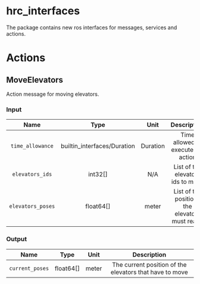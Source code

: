# hrc_interfaces

The package contains new ros interfaces for messages, services and actions.

# Actions

## MoveElevators

Action message for moving elevators.

### Input

|       Name        |            Type             |   Unit   |                  Description                   |
|:-----------------:|:---------------------------:|:--------:|:----------------------------------------------:|
| `time_allowance`  | builtin_interfaces/Duration | Duration |       Time allowed to execute the action       |
|  `elevators_ids`  |           int32[]           |   N/A    |       List of the elevators ids to move        |
| `elevators_poses` |          float64[]          |  meter   | List of the positions the elevators must reach |

### Output

|      Name       |   Type    | Unit  |                       Description                       |
|:---------------:|:---------:|:-----:|:-------------------------------------------------------:|
| `current_poses` | float64[] | meter | The current position of the elevators that have to move |
